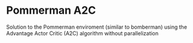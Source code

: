 # Pommerman A2C
Solution to the Pommerman enviroment (similar to bomberman) using the Advantage Actor Critic (A2C) algorithm without parallelization
